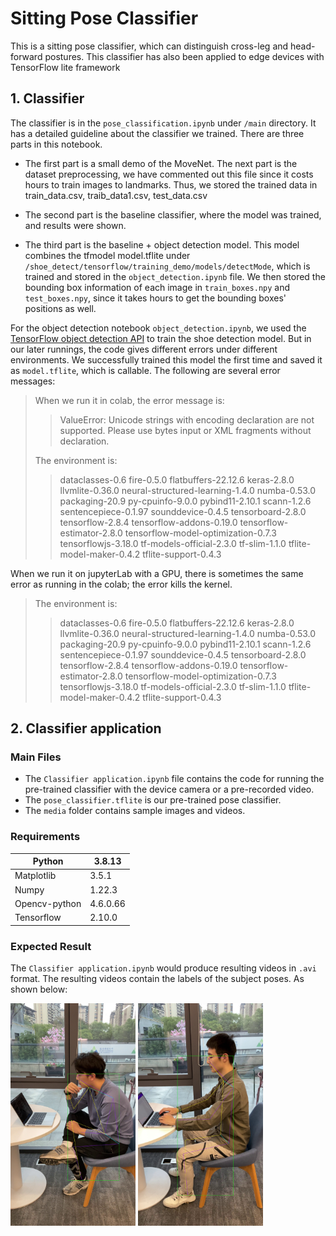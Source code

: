 # Sitting Pose Classifier

This is a sitting pose classifier, which can distinguish cross-leg and head-forward postures. This classifier has also been applied to edge devices with TensorFlow lite framework

## 1. Classifier

The classifier is in the `pose_classification.ipynb` under `/main` directory. It has a detailed guideline about the classifier we trained. There are three parts in this notebook. 

- The first part is a small demo of the MoveNet. The next part is the dataset preprocessing, we have commented out this file since it costs hours to train images to landmarks. Thus, we stored the trained data in train_data.csv, traib_data1.csv, test_data.csv

- The second part is the baseline classifier, where the model was trained, and results were shown.

- The third part is the baseline + object detection model. This model combines the tfmodel model.tflite under `/shoe_detect/tensorflow/training_demo/models/detectMode`, which is trained and stored in the `object_detection.ipynb` file. We then stored the bounding box information of each image in `train_boxes.npy` and `test_boxes.npy`, since it takes hours to get the bounding boxes' positions as well.

For the object detection notebook `object_detection.ipynb`, we used the [TensorFlow object detection API](https://tensorflow-object-detection-api-tutorial.readthedocs.io/en/latest/) to train the shoe detection model. But in our later runnings, the code gives different errors under different environments. We successfully trained this model the first time and saved it as `model.tflite`, which is callable. The following are several error messages:

>When we run it in colab, the error message is:
>
>> ValueError: Unicode strings with encoding declaration are not supported. Please use bytes input or XML fragments without declaration.
>
>The environment is:
>
>>dataclasses-0.6 fire-0.5.0 flatbuffers-22.12.6 keras-2.8.0 llvmlite-0.36.0 neural-structured-learning-1.4.0 numba-0.53.0 packaging-20.9 py-cpuinfo-9.0.0 pybind11-2.10.1 scann-1.2.6 sentencepiece-0.1.97 sounddevice-0.4.5 tensorboard-2.8.0 tensorflow-2.8.4 tensorflow-addons-0.19.0 tensorflow-estimator-2.8.0 tensorflow-model-optimization-0.7.3 tensorflowjs-3.18.0 tf-models-official-2.3.0 tf-slim-1.1.0 tflite-model-maker-0.4.2 tflite-support-0.4.3
>>

When we run it on jupyterLab with a GPU, there is sometimes the same error as running in the colab; the error kills the kernel.

> The environment is:
>
> > dataclasses-0.6 fire-0.5.0 flatbuffers-22.12.6 keras-2.8.0 llvmlite-0.36.0 neural-structured-learning-1.4.0 numba-0.53.0 packaging-20.9 py-cpuinfo-9.0.0 pybind11-2.10.1 scann-1.2.6 sentencepiece-0.1.97 sounddevice-0.4.5 tensorboard-2.8.0 tensorflow-2.8.4 tensorflow-addons-0.19.0 tensorflow-estimator-2.8.0 tensorflow-model-optimization-0.7.3 tensorflowjs-3.18.0 tf-models-official-2.3.0 tf-slim-1.1.0 tflite-model-maker-0.4.2 tflite-support-0.4.3

## 2. Classifier application 

### Main Files

- The `Classifier application.ipynb` file contains the code for running the pre-trained classifier with the device camera or a pre-recorded video.
- The `pose_classifier.tflite` is our pre-trained pose classifier.
- The `media` folder contains sample images and videos.

### Requirements

| Python        | 3.8.13   |
| ------------- | -------- |
| Matplotlib    | 3.5.1    |
| Numpy         | 1.22.3   |
| Opencv-python | 4.6.0.66 |
| Tensorflow    | 2.10.0   |

### Expected Result

The `Classifier application.ipynb` would produce resulting videos in `.avi` format. The resulting videos contain  the labels of the subject poses. As shown below:

<img src="https://github.com/Haowen-Ji/pose-Estimation/blob/master/main/test_out/cross-leg/4835_flip.jpg?raw=true" alt="drawing" width="200"/> <img src="https://github.com/Haowen-Ji/pose-Estimation/blob/master/main/test_out/normal/3083_flip.jpg?raw=true" alt="drawing" width="200"/>
